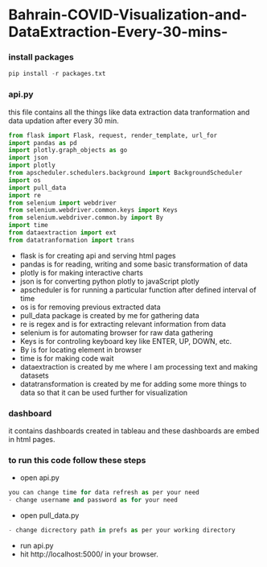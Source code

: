 # Bahrain-COVID-Visualization-and-DataExtraction-Every-30-mins-

### install packages
```python
pip install -r packages.txt
```
### api.py
this file contains all the things like data extraction data tranformation and data updation after every 30 min.
```python
from flask import Flask, request, render_template, url_for
import pandas as pd
import plotly.graph_objects as go
import json
import plotly
from apscheduler.schedulers.background import BackgroundScheduler
import os
import pull_data
import re
from selenium import webdriver
from selenium.webdriver.common.keys import Keys
from selenium.webdriver.common.by import By
import time
from dataextraction import ext
from datatranformation import trans
```
- flask is for creating api and serving html pages
- pandas is for reading, writing and some basic transformation of data
- plotly is for making interactive charts
- json is for converting python plotly to javaScript plotly
- apscheduler is for running a particular function after defined interval of time
- os is for removing previous extracted data
- pull_data package is created by me for gathering data
- re is regex and is for extracting relevant information from data
- selenium is for automating browser for raw data gathering
- Keys is for controling keyboard key like ENTER, UP, DOWN, etc.
- By is for locating element in browser
- time is for making code wait
- dataextraction is created by me where I am processing text and making datasets
- datatransformation is created by me for adding some more things to data so that it can be used further for visualization
### dashboard
it contains dashboards created in tableau and these dashboards are embed in html pages.
### to run this code follow these steps
- open api.py
```python
you can change time for data refresh as per your need
- change username and password as for your need
```
- open pull_data.py
```python
- change dicrectory path in prefs as per your working directory
```
- run api.py
- hit http://localhost:5000/ in your browser.
